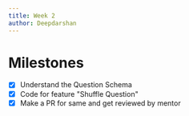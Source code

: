 ```yaml
---
title: Week 2
author: Deepdarshan
---
```


# Milestones

- [x] Understand the Question Schema
- [x] Code for feature "Shuffle Question"
- [x] Make a PR for same and get reviewed by mentor
